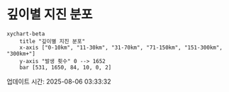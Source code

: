 # 깊이별 지진 분포

```mermaid
xychart-beta
    title "깊이별 지진 분포"
    x-axis ["0-10km", "11-30km", "31-70km", "71-150km", "151-300km", "300km+"]
    y-axis "발생 횟수" 0 --> 1652
    bar [531, 1650, 84, 10, 0, 2]
```

업데이트 시간: 2025-08-06 03:33:32
